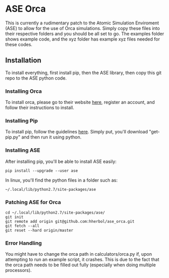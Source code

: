 # ASE Orca

This is currently a rudimentary patch to the Atomic Simulation Enviroment (ASE) to allow for the use of Orca simulations.  Simply copy these files into their respective folders and you should be all set to go.  The examples folder shows example code, and the xyz folder has example xyz files needed for these codes.

## Installation

To install everything, first install pip, then the ASE library, then copy this git repo to the ASE python code.

### Installing Orca

To install orca, please go to their website [here](https://orcaforum.cec.mpg.de/), register an account, and follow their instructions to install.

### Installing Pip

To install pip, follow the guidelines [here](https://pip.pypa.io/en/stable/installing/).  Simply put, you'll download "get-pip.py" and then run it using python.

### Installing ASE

After installing pip, you'll be able to install ASE easily:

    pip install --upgrade --user ase

In linux, you'll find the python files in a folder such as:

    ~/.local/lib/python2.7/site-packages/ase

### Patching ASE for Orca

    cd ~/.local/lib/python2.7/site-packages/ase/
    git init
    git remote add origin git@github.com:hherbol/ase_orca.git
    git fetch --all
    git reset --hard origin/master

### Error Handling

You might have to change the orca path in calculators/orca.py if, upon attempting to run an example script, it crashes.  This is due to the fact that the orca path needs to be filled out fully (especially when doing multiple processors).
